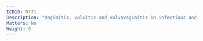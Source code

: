 ```yaml
---
ICD10: N771
Description: "Vaginitis, vulvitis and vulvovaginitis in infectious and parasitic diseases classified elsewhere"
Matters: No
Weight: 0
---
```


